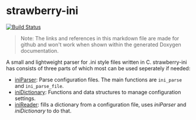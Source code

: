 strawberry-ini 
==============
[![Build Status](https://travis-ci.org/jahnf/strawberry-ini.svg?branch=master)](https://travis-ci.org/jahnf/strawberry-ini)

> Note: The links and references in this markdown file are made
> for github and won't work when shown within the generated
> Doxygen documentation.

A small and lightweight parser for .ini style files written in C.
strawberry-ini has consists of three parts of which most can be used 
seperately if needed:

- [iniParser](include/ini_parser.h): Parse configuration files.
  The main functions are `ini_parse` and `ini_parse_file`.
- [iniDictionary](include/ini_dictionary.h):
  Functions and data structures to manage configuration settings.
- [iniReader](include/ini_reader.h): fills a dictionary from a
  configuration file, uses *iniParser* and *iniDictionary* to do that.
